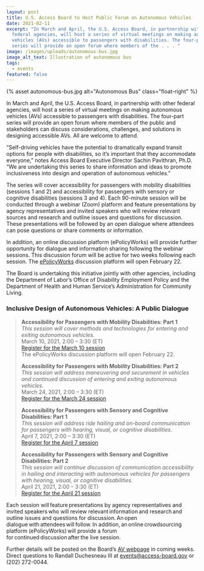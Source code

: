 ```yaml
---
layout: post
title: U.S. Access Board to Host Public Forum on Autonomous Vehicles
date: 2021-02-11
excerpt: "In March and April, the U.S. Access Board, in partnership with other
  federal agencies, will host a series of virtual meetings on making autonomous
  vehicles (AVs) accessible to passengers with disabilities. The four-part
  series will provide an open forum where members of the . . . "
image: /images/uploads/autonomous-bus.jpg
image_alt_text: Illustration of autonomous bus
tags:
  - events
featured: false
---
```

{% asset autonomous-bus.jpg alt="Autonomous Bus" class="float-right" %}

In March and April, the U.S. Access Board, in partnership with other federal agencies, will host a series of virtual meetings on making autonomous vehicles (AVs) accessible to passengers with disabilities. The four-part series will provide an open forum where members of the public and stakeholders can discuss considerations, challenges, and solutions in designing accessible AVs. All are welcome to attend. 

“Self-driving vehicles have the potential to dramatically expand transit options for people with disabilities, so it’s important that they accommodate everyone,” notes Access Board Executive Director Sachin Pavithran, Ph.D. “We are undertaking this series to share information and ideas to promote inclusiveness into design and operation of autonomous vehicles.”  

The series will cover accessibility for passengers with mobility disabilities (sessions 1 and 2) and accessibility for passengers with sensory or cognitive disabilities (sessions 3 and 4). Each 90-minute session will be conducted through a webinar (Zoom) platform and feature presentations by agency representatives and invited speakers who will review relevant sources and research and outline issues and questions for discussion. These presentations will be followed by an open dialogue where attendees can pose questions or share comments or information. 

In addition, an online discussion platform (ePolicyWorks) will provide further opportunity for dialogue and information sharing following the webinar sessions. This discussion forum will be active for two weeks following each session. The [ePolicyWorks](https://epolicyworks.ideascale.com/) discussion platform will open February 22.  

The Board is undertaking this initiative jointly with other agencies, including the Department of Labor’s Office of Disability Employment Policy and the Department of Health and Human Service’s Administration for Community Living.

### Inclusive Design of Autonomous Vehicles: A Public Dialogue 

> **Accessibility for Passengers with Mobility Disabilities: Part 1**\
> *This session will cover methods and technologies for entering and exiting autonomous vehicles.*\
> March 10, 2021, 2:00 – 3:30 (ET)\
> [Register for the March 10 session](https://www.zoomgov.com/webinar/register/WN_cIt88H14ScyLgOoKDvX8-A)\
> The ePolicyWorks discussion platform will open February 22. 
>
> **Accessibility for Passengers with Mobility Disabilities: Part 2**\
> *This session will address maneuvering and securement in vehicles and continued discussion of entering and exiting autonomous vehicles.*\
> March 24, 2021, 2:00 – 3:30 (ET)\
> [Register for the March 24 session](https://www.zoomgov.com/webinar/register/WN_EiK6nemcTUyg4IEUMu2RxQ) 
>
> **Accessibility for Passengers with Sensory and Cognitive Disabilities: Part 1**\
> *This session will address ride hailing and on-board communication for passengers with hearing, visual, or cognitive disabilities.*\
> April 7, 2021, 2:00 – 3:30 (ET)\
> [Register for the April 7 session](https://www.zoomgov.com/webinar/register/WN_MWvyBgaxTtCk1nALFNl58g)  
>
> **Accessibility for Passengers with Sensory and Cognitive Disabilities: Part 2**\
> *This session will continue discussion of communication accessibility in hailing and interacting with autonomous vehicles for passengers with hearing, visual, or cognitive disabilities.*\
> April 21, 2021, 2:00 – 3:30 (ET)\
> [Register for the April 21 session](https://www.zoomgov.com/webinar/register/WN_FOFPmlQtRC6Jconf5-vvxg) 

Each session will feature presentations by agency representatives and invited speakers who will review relevant information and research and outline issues and questions for discussion. An open dialogue with attendees will follow. In addition, an online crowdsourcing platform (ePolicyWorks) will provide a forum for continued discussion after the live session.  

Further details will be posted on the Board’s [AV webpage](https://www.access-board.gov/av/) in coming weeks. Direct questions to Randall Duchesneau III at [events@access-board.gov](mailto:events@access-board.gov) or (202) 272-0044.
